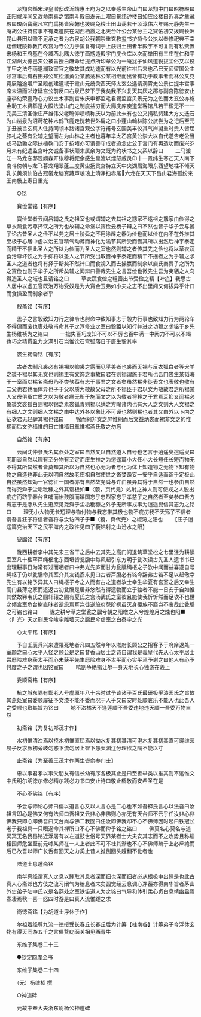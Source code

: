 <!-- { "loadSidebar": true } -->
　　龙翔宫繇宋理皇潜邸改沂靖惠王府为之以奉感生帝山门曰龙翔中门曰昭符殿曰正阳咸淳间又改命南真之馆南斗殿曰寿元土曜曰景纬钟楼曰如应经楼曰近真之章藏殿曰琅函寳藏凡宫门扁掲皆宸翰也拨赐免粮土田山荡若干顷淳佑六年赐元静先生一庵胡公住持宫事不有粟道院在湖西栖霞之北天台叶公台某分主之寳佑初又拨赐长洲昆山县田以赡不足承之者为古泉胡公我朝崇重玄教玺书护持今公执以奉修祀典不幸翔僧琏陵轹教门改宫为寺公力于匡复有词于上获归土田者半殿宇不可复则有私赀置宋杨和王府基在今城西北隅大徳丁酉剏造殿宇门庑仓库以次而举田有三庄在仁和平江湖州大徳己亥公被旨授白麻命给提点所印章公为一庵犹子仙风道貎拔尘俗又以役丁甲之法呼雨退潮致宰官之敬故其成功速而有以光前徃裕后来也乙巳天师留国公主领宫事后有石田郑公某松瀑黄公某鴈荡林公某相继而出皆有功于教事者而林公又克寛展隘途増广圣殿创建道域于霞山元统癸酉天师太玄公选请洞霄史公景仁提本宫事席未温而邻燎延宫公前反曰右泉已梦下于我矣我不兴复天其厌之郡与副宫陈徳安止座李幼荣壹乃心力议土木事副宫朱庆申都监毛君锡监宫贝景元为之佐而太玄公亦施金助工木费繇是大殿法堂山门之制度益穷而大廊庑库庾道堂客馆凡若干楹无不一一完美三清圣像庄严雄伟父老瞻仰啧啧称庆以为前此未有也公又捐私赀建大方丈迭石为山凿泉为沼莳花种木鹤飞鹿走恍若世外扁之曰小蓬山翰林陈公旅尝为之记后至元丁丑被旨玄真人住持同领本路诸宫观公字符甫号玄圃美丰仪其气岸凝重时贵人皆屈膝礼之葢有公辅之望而左为山林之主者也暮年举太乙宫黄公崇大以自代遂告老公当戎马劻勷之际扶植教门安于按堵亦可谓善守成者追念史公于宫门有再造功而废兴岁月未有纪遣监宫叶文诚备事状颠末属余为文既为约状书之又系以辞曰
　　二马渡江一马龙东邸观阙森开张穆将祀余感生皇渡以熛怒威灵卬十一景纬生寒芒天人南下南斗傍朝与龙飞暮龙翔翠蓬三度黄尘扬灵宫特立天中央湖眉海眼东西望地柱不倾天乳长黄须仙伯古冠裳龙脑寳藏声琅琅上清净扫赤尾六龙在天天下昌山君海孤纷来王南极上寿日重光

　　○铭

　　寳俭堂铭【有序】

　　寳俭堂者云间吕辅之氏之祖室也或谓辅之去其祖之剏家不逺祖之剏家由俭得之草衣蔬食污尊抔饮之所为也故辅之命堂以寳俭云杨子辩之曰不然也昔子华子尝与晏子论古昔圣人之俭不以尧之居土阶舜之不用涂髹之器为俭也而以俭在内不在外推其至极于心居中虚以治五官精气动薄而神化为潏节其所受而啬其所以出然后神宇泰定而精干不揺此圣人之所以为俭而为圣人之室也然则辅之者传其先之俭也将以草衣蔬食污尊坏饮之为乎抑将以圣人之节所受出取啬神宇泰定而精干不揺者之为乎辅之求圣人之道者也将有择于斯矣不然计口而食视入而去操赢而制余以庾氏商贾子之所为之寳俭也则子华子之所斥矣辅之闻辩曰善哉先生之言吾俭也微先生吾为夷貊之人乌得造圣人之域也且请铭之曰
　　草衣蔬食俭之粗啬出节受俭之精【叶疽】我思古人居中以虚五官既治万物受奴是为大寳金玉弗如小夫之志不出里闾又何拔异乎计口而食操盈而制余者乎

　　彀斋铭【有序】

　　孟子之言彀致知力行之律令也射命中致知事志于彀力行事也致知力行为两轮车不得偏而废也唐处敬甫命其子之淳修业之室曰彀葢以知行并进之功鞭之求铭于乡先生杨维祯为之铭曰
　　一拙失百巧废知不可以不厉也百中满一中阙力不可以不竭也巧之精贯虱力之满引石岂惟饮石弯弧落日于唐生彀其率

　　裘生裼斋铭【有序】

　　古者衣制凡裘必有裼裼以抑裘之露而见乎美者也裘而无裼与反衣狐白者等犬羊之裘不裼以其无文也则裼主有文饰之事故曰君在则裼谓施于君所也吾门裘生某韬晦于一室而以裼名斋母乃不类欤葢有志于事君之文者矣虽然裼非徒表文也表敬也敬有二父也君也而体异也子于父以质为敬故父母之所不裼臣于君以文为敬故君之所裼某人父母俱蚤亡质之以为敬者痛无所于施而文之以为敬者将移之于君焉耳抑又闻裼必象裘文裘狐白则裼以锦之素裘狐青则裼以绡之方喻诸内也有大人之文则大人文裼之有细人之文则细人文裼之由中达外各以象比不可诬也然则裼也者其又由外以卜内之征欤君无轻肆其裼也铭曰
　　锦而絅非文之屏惟絅而后文益炳裘而裼非文之的惟裼而后文弥穑惟的日亡惟穑日章惟裼斋氏敬之勿忘

　　自然铭【有序】

　　云间沈仲参氏名其燕处之室曰自然又以自然道人自号也乞言于逍遥叟逍遥叟曰老耼谈自然以理有至分物有至定而庄生推之为逍遥篇小大任小大长短任长短而物无不得其所其然者皆莫知其所以为自然也心无为者与化为体上知造物之无物下知有物物之自造也非此无以明自然故老庄祖自然使世之沓婪躁妄一安乎自适而诣乎定极此自然虽然知効一官徳征一国者亦有自然故尧舜与许由虽异其得于自然一也参由自然而得尧舜于尘垢粃糠之外其诣极如■〈藐，页代皃〉姑射之神人则可使戎之人脱出疵疠而跻乎春台含哺而怡鼓腹而嬉国忘乎忠烈家忘乎孝慈子之自然者至矣参曰吾方有志于是愿从先生逰庶见尧舜于尘垢粃糠之外予无所事戎事为逍遥叟信其志为之铭曰
　　理无小大物无长短理与物付物与我忘推其极也物不疵疠我不夭殇子不信者谓吾言狂子将信者吾将与汝访四子于■〈藐，页代皃〉之椒汾之阳也
　　【庄子逍遥篇克治天下之民平海内之政徃见四子藐姑射之山汾水之阳】

　　瓮牖铭【有序】

　　陇西耕者李中其先宋三省干之后中去其先之高门闾退筑草堂松之七里泾为耕读室室凡十楹荜戸绳枢北东西垣皆瓮牖中每风起引东方明于瓮次读古先圣人遗书书已出理耕事日为常有过而哂者曰中弗光先庐而甘为瓮牖绳枢之子欤中闻而益喜遂自号绳枢子仍以瓮牖命其室介其友钱鼒来见曰古者戸牖必有铭今辞弗古若不足以起儆幸先生有以铭予异其人曰绳枢子今之人而有古之道者欤士幸生华夏有宫室之后又幸生高门县薄之家而逺返古初瓮牖是居非悠然有得遗物而立于独者不能一日安于自如惟其然故豨韦氏之囿轩辕之圃有夏氏之宫汤武氏之室彼且能使我忻忻然而足欤不也世之倾宫室危台榭直昧者逆旅焉耳岂徒逆旅府怨阶祸虽灭身覆族不寤岂不哀哉此瓮牖之可铭也铭曰
　　陇之耕兮草之堂瓮之牖兮朝之阳暾之入兮煌煌月之烛也阳■〈阝光〉天之刑民兮峻宇雕墙天之牖民兮虚室之白泰宇之光

　　心太平铭【有序】

　　予自壬辰兵兴来遭罹死地者凡四五然今年以淞府长顾公之招客予于府庠退处一室颜之曰心太平人怪之顾公是之曰昔香山居士之诗自谓我是羲皇代先从心太平居士尝厯险难身获太平而心未获平先生厯险难身不太平而心实平焉予谢之曰他人有心予忖度之子之谓也因铭室曰
　　嘻割争絶揖让尔一身天地长心独游在羲上

　　委顺斋铭【有序】

　　杭之城东隅有郑老人号虚原年八十余时过予谈诸子百氏最研极乎漆园氏之旨故其燕处室曰委顺屡征予文漆不能不委而况于人乎又曰安时处顺哀乐不能入也此吾人之委顺也敷其旨为铭曰
　　地不洛橘天不逢莲顺不吾委违地违天顺一吾委万物自然

　　初斋铭【为复初郑茂才作】

　　水初惟清浊焉以挠木初惟直屈焉以拗水复其初其清可澄木复其初其直可绳维荣易子反求厥初旁岐勿惑下流勿居上智下愚天渊辽分理欲之隔不能以寸

　　止斋铭【为至善王茂才作两生皆俞参门士】

　　忠以事君孝以事父朋友有信长幼有序各极其止是曰至善举类以推其则不逺惟文中氏明尔明徳尔修必精尔践必力书曰安止诗曰敬止繇敬而安希圣在是

　　不心不佛铭【有序】

　　予尝与师论心师曰儒以道言心又以人言心是二心也不如吾释氏言心以法吾曰汝祖言即心是佛又何有法师曰吾祖又云非心非佛则心亦无有天台师不云乎任汝非心非佛我只即心即佛吾曰天台尚与佛二我固曰任汝即佛我却不心不佛师因时起曰铁冠长老于我祖具一只眼遂命其禅所曰不心不佛而俾予铭之铭曰
　　佛莫名心莫名与道冥冥无名我曷铭近浮屠有以左道鼔世俗号天界某者士大夫安其志而不之攻势且称缁相国师危坐至前元嘑某师在一人上者此不可不杜其渐也不心不佛师疏于上必斥絶而后已故吾以师广长舌有回天之力奚止昔人推倒回头趯翻不化者也

　　陆道士息踵斋铭

　　南华真经谓真人之息以踵取其息者深而细也深而细者必从根极中出踵是也此古真人心斋郊也方伎之流习闭气为胎息者末矣圆觉经云息调心净葢亦得南华旨者茅山外史弟子陆中氏以是名燕处之室铁笛道人为之铭曰气导和体引柔心贞白息靖幽盎焉春凄焉秋一喜一怒四时游是曰真人流惟踵之求

　　尚徳斋铭【为胡道士浮休子作】

　　尔祖着经尊九流一徳授受长春丘长春丘后为计筹【柱南谷】计筹弟子今浮休玄牝有得天同游五千之言俱赘疣函关相见西青牛

　　东维子集巻二十三

　　●钦定四库全书

　　东维子集巻二十四

　　（元）杨维桢 撰

　　○神道碑

　　元故中奉大夫浙东尉杨公神道碑

